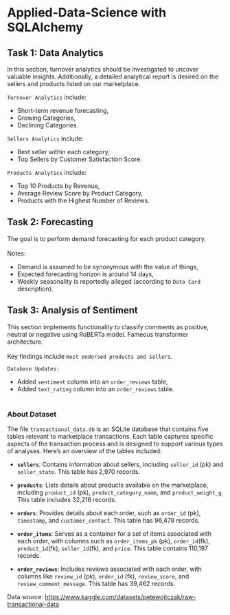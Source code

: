 # Applied-Data-Science with SQLAlchemy

## Task 1: Data Analytics<br>
In this section, turnover analytics should be investigated to uncover valuable insights. Additionally, a detailed analytical report is desired on the sellers and products listed on our marketplace.<br>

`Turnover Analytics` include: <br>
* Short-term revenue forecasting,
* Growing Categories,
* Declining Categories.

`Sellers Analytics` include: <br>
* Best seller within each category,
* Top Sellers by Customer Satisfaction Score.<br>

`Products Analytics` include:<br>
* Top 10 Products by Revenue,
* Average Review Score by Product Category,
* Products with the Highest Number of Reviews.

## Task 2: Forecasting<br>
The goal is to perform demand forecasting for each product category.<br><br>
Notes:
* Demand is assumed to be synonymous with the value of things,
* Expected forecasting horizon is around 14 days,
* Weekly seasonality is reportedly alleged (according to `Data Card` description).

## Task 3: Analysis of Sentiment<br>
This section implements functionality to classify comments as positive, neutral or negative using RoBERTa model. Fameous transformer architecture.<br><br>
Key findings include `most endorsed products and sellers`.<br>

`Database Updates:` <br>
* Added `sentiment` column into an `order_reviews` table,
*  Added `text_rating` column into an `order_reviews` table.<br><br>

### About Dataset 
The file `transactional_data.db` is an SQLite database that contains five tables relevant to marketplace transactions. Each table captures specific aspects of the transaction process and is designed to support various types of analyses. Here’s an overview of the tables included:

- **`sellers`**: Contains information about sellers, including `seller_id` (pk) and `seller_state`. This table has 2,970 records.
  
- **`products`**: Lists details about products available on the marketplace, including `product_id` (pk), `product_category_name`, and `product_weight_g`. This table includes 32,216 records.

- **`orders`**: Provides details about each order, such as `order_id` (pk), `timestamp`, and `customer_contact`. This table has 96,478 records.

- **`order_items`**: Serves as a container for a set of items associated with each order, with columns such as `order_items_pk` 
(pk), `order_id`(fk), `product_id`(fk), `seller_id`(fk), and `price`. This table contains 110,197 records.

- **`order_reviews`**: Includes reviews associated with each order, with columns like `review_id` (pk), `order_id` (fk), `review_score`, and `review_comment_message`. This table has 39,462 records.

Data source: https://www.kaggle.com/datasets/petewojtczak/raw-transactional-data
